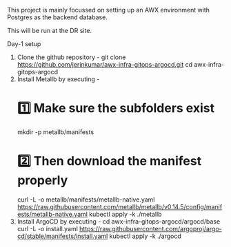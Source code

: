 This project is mainly focussed on setting up an AWX environment with Postgres as the backend database.

This will be run at the DR site.

Day-1 setup

1. Clone the github repository -
     git clone https://github.com/jerinkumar/awx-infra-gitops-argocd.git
     cd awx-infra-gitops-argocd
2. Install Metallb by executing -
    # 1️⃣ Make sure the subfolders exist
    mkdir -p metallb/manifests
    # 2️⃣ Then download the manifest properly
    curl -L -o metallb/manifests/metallb-native.yaml \
    https://raw.githubusercontent.com/metallb/metallb/v0.14.5/config/manifests/metallb-native.yaml
    kubectl apply -k ./metallb
3. Install ArgoCD by executing -
   cd awx-infra-gitops-argocd/argocd/base
   curl -L -o install.yaml https://raw.githubusercontent.com/argoproj/argo-cd/stable/manifests/install.yaml
   kubectl apply -k ./argocd
